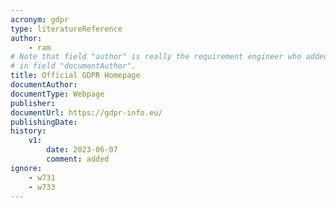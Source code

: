 ```yaml
---
acronym: gdpr
type: literatureReference
author: 
    - ram
# Note that field "author" is really the requirement engineer who added this document. The document author is
# in field "documentAuthor".
title: Official GDPR Homepage
documentAuthor: 
documentType: Webpage
publisher:
documentUrl: https://gdpr-info.eu/
publishingDate: 
history:
    v1:
        date: 2023-06-07
        comment: added
ignore: 
    - w731
    - w733
---
```

